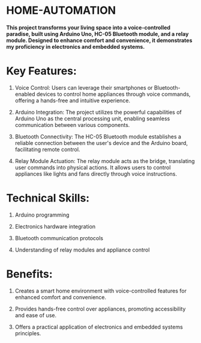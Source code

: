 # HOME-AUTOMATION

<h4> This project transforms your living space into a voice-controlled paradise, built using Arduino Uno, HC-05 Bluetooth module, and a relay module. Designed to enhance comfort and convenience, it demonstrates my proficiency in electronics and embedded systems. </h4>

<h1> Key Features: </h1>

1) Voice Control: Users can leverage their smartphones or Bluetooth-enabled devices to control home appliances through voice commands, offering a hands-free and intuitive experience.

2) Arduino Integration: The project utilizes the powerful capabilities of Arduino Uno as the central processing unit, enabling seamless communication between various components.

3) Bluetooth Connectivity: The HC-05 Bluetooth module establishes a reliable connection between the user's device and the Arduino board, facilitating remote control.

4) Relay Module Actuation: The relay module acts as the bridge, translating user commands into physical actions. It allows users to control appliances like lights and fans directly through voice instructions.

<h1> Technical Skills: </h1>

1) Arduino programming

2) Electronics hardware integration

3) Bluetooth communication protocols

4) Understanding of relay modules and appliance control

<h1> Benefits: </h1>

1) Creates a smart home environment with voice-controlled features for enhanced comfort and convenience.

2) Provides hands-free control over appliances, promoting accessibility and ease of use.

3) Offers a practical application of electronics and embedded systems principles.


